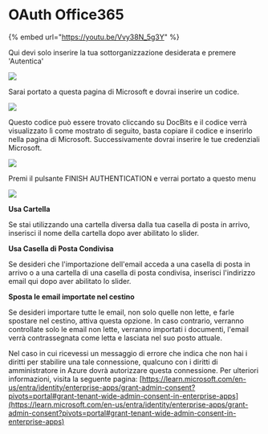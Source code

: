 # OAuth Office365

{% embed url="https://youtu.be/Vvy38N_5g3Y" %}

Qui devi solo inserire la tua sottorganizzazione desiderata e premere 'Autentica'

![](https://lh7-us.googleusercontent.com/9G20nHREc07d9zo5hVLly4SSoxi9J1TqXxrWeqz5YS50cht3L9th76sd9hYU20IWrktlZNhO1yyjhbvraus-4w32TLyprjtKwgyi9lFAJceGK8KFzCNUytmofDGhZKShu1zFds6QKJ9lM4MYMSgvg7E)

Sarai portato a questa pagina di Microsoft e dovrai inserire un codice.

![](https://lh7-us.googleusercontent.com/Q76mIMXr5bWCrcu_6TOKDrh6yQIMESIrFvEcfvqg7mJp-K_4ES2e5ekPY4Ghhwxym-uRKz_QVCHyqk2u5onyoCCmg7fMbt3mnIUyCrc8XT4jBGn9ueEYij3DRg1-oODWHd-vDfM9FfbU3omF6RJJKsE)

Questo codice può essere trovato cliccando su DocBits e il codice verrà visualizzato lì come mostrato di seguito, basta copiare il codice e inserirlo nella pagina di Microsoft. Successivamente dovrai inserire le tue credenziali Microsoft.

![](https://lh7-us.googleusercontent.com/hr9w8r49gmHgELBAbDRAlsQ0VvwCiXerINt5nSAwwdjvOQFfHF5Q7rwEscT0VVyemqo9RQWxc9bl5aHb9jbD0s-bu461lkdWK1DZzsIgTPf6V-HqmzCq36cijOWZbVB0MEVVVVWVjL70baSo75lYyvo)

Premi il pulsante FINISH AUTHENTICATION e verrai portato a questo menu

![](https://lh7-us.googleusercontent.com/bCd4hqZc1Syli70kvlzqDkLfa1QYqq96K6K1EDc-6DabCceBmVl_LkRb5Z2AZrHAOdDpxPzUw61oR3Bw5EklLNZp3iXoVlirlCR763m75ZFNfQlTc4g9iShfrtXFpBXnZv7B6835h57jKVcITo31-Gk)

**Usa Cartella**

Se stai utilizzando una cartella diversa dalla tua casella di posta in arrivo, inserisci il nome della cartella dopo aver abilitato lo slider.

**Usa Casella di Posta Condivisa**

Se desideri che l'importazione dell'email acceda a una casella di posta in arrivo o a una cartella di una casella di posta condivisa, inserisci l'indirizzo email qui dopo aver abilitato lo slider.

**Sposta le email importate nel cestino**

Se desideri importare tutte le email, non solo quelle non lette, e farle spostare nel cestino, attiva questa opzione. In caso contrario, verranno controllate solo le email non lette, verranno importati i documenti, l'email verrà contrassegnata come letta e lasciata nel suo posto attuale.

Nel caso in cui ricevessi un messaggio di errore che indica che non hai i diritti per stabilire una tale connessione, qualcuno con i diritti di amministratore in Azure dovrà autorizzare questa connessione. Per ulteriori informazioni, visita la seguente pagina: [https://learn.microsoft.com/en-us/entra/identity/enterprise-apps/grant-admin-consent?pivots=portal#grant-tenant-wide-admin-consent-in-enterprise-apps](https://learn.microsoft.com/en-us/entra/identity/enterprise-apps/grant-admin-consent?pivots=portal#grant-tenant-wide-admin-consent-in-enterprise-apps)
